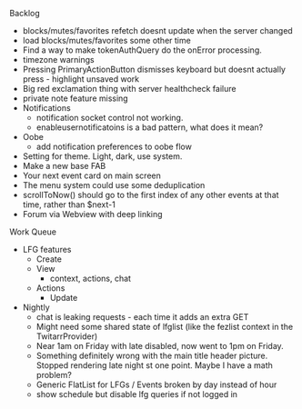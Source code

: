 Backlog
* blocks/mutes/favorites refetch doesnt update when the server changed
* load blocks/mutes/favorites some other time
* Find a way to make tokenAuthQuery do the onError processing.
* timezone warnings
* Pressing PrimaryActionButton dismisses keyboard but doesnt actually press - highlight unsaved work
* Big red exclamation thing with server healthcheck failure
* private note feature missing
* Notifications
  * notification socket control not working.
  * enableusernotificatoins is a bad pattern, what does it mean?
* Oobe
  * add notification preferences to oobe flow
* Setting for theme. Light, dark, use system.
* Make a new base FAB
* Your next event card on main screen
* The menu system could use some deduplication
* scrollToNow() should go to the first index of any other events at that time, rather than $next-1
* Forum via Webview with deep linking

Work Queue
* LFG features
  * Create
  * View
    * context, actions, chat
  * Actions
    * Update
* Nightly
  * chat is leaking requests - each time it adds an extra GET
  * Might need some shared state of lfglist (like the fezlist context in the TwitarrProvider)
  * Near 1am on Friday with late disabled, now went to 1pm on Friday.
  * Something definitely wrong with the main title header picture. Stopped rendering late night st one point. Maybe I have a math problem?
  * Generic FlatList for LFGs / Events broken by day instead of hour
  * show schedule but disable lfg queries if not logged in

